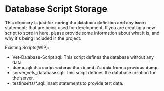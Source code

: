 # Database Script Storage
This directory is just for storing the database definition and any insert statements that are being used for development.
If you are creating a new script to store in here, please provide some information about what it is, and why it's being included in the project.

Existing Scripts(WIP):
 - Vet-Database-Script.sql: This script defines the database without any data
 - dump.sql: this script restores the db and it's data from a previous dump.
 - server_vets_database.sql: This script defines the database creation for the server.
 - testInserts/*.sql: insert statements to provide test data.